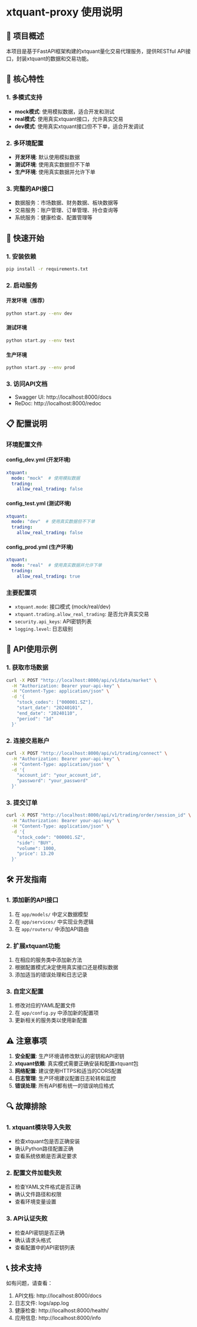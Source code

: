 # xtquant-proxy 使用说明

## 🎯 项目概述

本项目是基于FastAPI框架构建的xtquant量化交易代理服务，提供RESTful API接口，封装xtquant的数据和交易功能。

## 🔧 核心特性

### 1. 多模式支持
- **mock模式**: 使用模拟数据，适合开发和测试
- **real模式**: 使用真实xtquant接口，允许真实交易
- **dev模式**: 使用真实xtquant接口但不下单，适合开发调试

### 2. 多环境配置
- **开发环境**: 默认使用模拟数据
- **测试环境**: 使用真实数据但不下单
- **生产环境**: 使用真实数据并允许下单

### 3. 完整的API接口
- 数据服务：市场数据、财务数据、板块数据等
- 交易服务：账户管理、订单管理、持仓查询等
- 系统服务：健康检查、配置管理等

## 🚀 快速开始

### 1. 安装依赖
```bash
pip install -r requirements.txt
```

### 2. 启动服务

#### 开发环境（推荐）
```bash
python start.py --env dev
```

#### 测试环境
```bash
python start.py --env test
```

#### 生产环境
```bash
python start.py --env prod
```

### 3. 访问API文档
- Swagger UI: http://localhost:8000/docs
- ReDoc: http://localhost:8000/redoc

## 📋 配置说明

### 环境配置文件

#### config_dev.yml (开发环境)
```yaml
xtquant:
  mode: "mock"  # 使用模拟数据
  trading:
    allow_real_trading: false
```

#### config_test.yml (测试环境)
```yaml
xtquant:
  mode: "dev"  # 使用真实数据但不下单
  trading:
    allow_real_trading: false
```

#### config_prod.yml (生产环境)
```yaml
xtquant:
  mode: "real"  # 使用真实数据并允许下单
  trading:
    allow_real_trading: true
```

### 主要配置项
- `xtquant.mode`: 接口模式 (mock/real/dev)
- `xtquant.trading.allow_real_trading`: 是否允许真实交易
- `security.api_keys`: API密钥列表
- `logging.level`: 日志级别

## 🔌 API使用示例

### 1. 获取市场数据
```bash
curl -X POST "http://localhost:8000/api/v1/data/market" \
  -H "Authorization: Bearer your-api-key" \
  -H "Content-Type: application/json" \
  -d '{
    "stock_codes": ["000001.SZ"],
    "start_date": "20240101",
    "end_date": "20240110",
    "period": "1d"
  }'
```

### 2. 连接交易账户
```bash
curl -X POST "http://localhost:8000/api/v1/trading/connect" \
  -H "Authorization: Bearer your-api-key" \
  -H "Content-Type: application/json" \
  -d '{
    "account_id": "your_account_id",
    "password": "your_password"
  }'
```

### 3. 提交订单
```bash
curl -X POST "http://localhost:8000/api/v1/trading/order/session_id" \
  -H "Authorization: Bearer your-api-key" \
  -H "Content-Type: application/json" \
  -d '{
    "stock_code": "000001.SZ",
    "side": "BUY",
    "volume": 1000,
    "price": 13.20
  }'
```

## 🛠️ 开发指南

### 1. 添加新的API接口
1. 在 `app/models/` 中定义数据模型
2. 在 `app/services/` 中实现业务逻辑
3. 在 `app/routers/` 中添加API路由

### 2. 扩展xtquant功能
1. 在相应的服务类中添加新方法
2. 根据配置模式决定使用真实接口还是模拟数据
3. 添加适当的错误处理和日志记录

### 3. 自定义配置
1. 修改对应的YAML配置文件
2. 在 `app/config.py` 中添加新的配置项
3. 更新相关的服务类以使用新配置

## ⚠️ 注意事项

1. **安全配置**: 生产环境请修改默认的密钥和API密钥
2. **xtquant依赖**: 真实模式需要正确安装和配置xtquant包
3. **网络配置**: 建议使用HTTPS和适当的CORS配置
4. **日志管理**: 生产环境建议配置日志轮转和监控
5. **错误处理**: 所有API都有统一的错误响应格式

## 🔍 故障排除

### 1. xtquant模块导入失败
- 检查xtquant包是否正确安装
- 确认Python路径配置正确
- 查看系统依赖是否满足要求

### 2. 配置文件加载失败
- 检查YAML文件格式是否正确
- 确认文件路径和权限
- 查看环境变量设置

### 3. API认证失败
- 检查API密钥是否正确
- 确认请求头格式
- 查看配置中的API密钥列表

## 📞 技术支持

如有问题，请查看：
1. API文档: http://localhost:8000/docs
2. 日志文件: logs/app.log
3. 健康检查: http://localhost:8000/health/
4. 应用信息: http://localhost:8000/info
